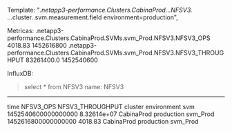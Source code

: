 Template:
"*.netapp3-performance.Clusters.CabinaProd.*.*.NFSV3.* ...cluster..svm.measurement.field environment=production",

Metricas:
.netapp3-performance.Clusters.CabinaProd.SVMs.svm_Prod.NFSV3.NFSV3_OPS 4018.83 1452616800
.netapp3-performance.Clusters.CabinaProd.SVMs.svm_Prod.NFSV3.NFSV3_THROUGHPUT 83261400.0 1452540600

InfluxDB:
> select * from NFSV3
name: NFSV3
-----------
time                    NFSV3_OPS       NFSV3_THROUGHPUT        cluster         environment     svm
1452540600000000000                     8.32614e+07             CabinaProd      production      svm_Prod
1452616800000000000     4018.83                                 CabinaProd      production      svm_Prod



